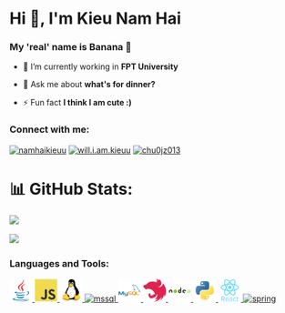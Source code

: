 <h1 align="left">Hi 👋, I'm Kieu Nam Hai</h1>
<h3 align="left">My 'real' name is Banana 🍌</h3>

- 🌱 I’m currently working in **FPT University**

- 💬 Ask me about **what's for dinner?**

- ⚡ Fun fact **I think I am cute :)**

<h3 align="left">Connect with me:</h3>
<p align="left">
<a href="https://fb.com/namhaikieuu" target="blank"><img align="center" src="https://raw.githubusercontent.com/rahuldkjain/github-profile-readme-generator/master/src/images/icons/Social/facebook.svg" alt="namhaikieuu" height="30" width="40" /></a>
<a href="https://instagram.com/will.i.am.kieuu" target="blank"><img align="center" src="https://raw.githubusercontent.com/rahuldkjain/github-profile-readme-generator/master/src/images/icons/Social/instagram.svg" alt="will.i.am.kieuu" height="30" width="40" /></a>
<a href="https://www.leetcode.com/chu0jz013" target="blank"><img align="center" src="https://raw.githubusercontent.com/rahuldkjain/github-profile-readme-generator/master/src/images/icons/Social/leet-code.svg" alt="chu0jz013" height="30" width="40" /></a>
</p>

# 📊 GitHub Stats:
![](https://github-readme-stats.vercel.app/api?username=chu0jz013&theme=dark&hide_border=false&include_all_commits=true&count_private=true)
<!-- ![](https://github-readme-streak-stats.herokuapp.com/?user=chu0jz013&theme=dark&hide_border=false)<br/> -->
![](https://github-readme-stats.vercel.app/api/top-langs/?username=chu0jz013&theme=dark&hide_border=false&include_all_commits=true&count_private=true&layout=compact)


<h3 align="left">Languages and Tools:</h3>
<p align="left"> <a href="https://www.java.com" target="_blank" rel="noreferrer"> <img src="https://raw.githubusercontent.com/devicons/devicon/master/icons/java/java-original.svg" alt="java" width="40" height="40"/> </a> <a href="https://developer.mozilla.org/en-US/docs/Web/JavaScript" target="_blank" rel="noreferrer"> <img src="https://raw.githubusercontent.com/devicons/devicon/master/icons/javascript/javascript-original.svg" alt="javascript" width="40" height="40"/> </a> <a href="https://www.linux.org/" target="_blank" rel="noreferrer"> <img src="https://raw.githubusercontent.com/devicons/devicon/master/icons/linux/linux-original.svg" alt="linux" width="40" height="40"/> </a> <a href="https://www.microsoft.com/en-us/sql-server" target="_blank" rel="noreferrer"> <img src="https://www.svgrepo.com/show/303229/microsoft-sql-server-logo.svg" alt="mssql" width="40" height="40"/> </a> <a href="https://www.mysql.com/" target="_blank" rel="noreferrer"> <img src="https://raw.githubusercontent.com/devicons/devicon/master/icons/mysql/mysql-original-wordmark.svg" alt="mysql" width="40" height="40"/> </a> <a href="https://nestjs.com/" target="_blank" rel="noreferrer"> <img src="https://raw.githubusercontent.com/devicons/devicon/master/icons/nestjs/nestjs-plain.svg" alt="nestjs" width="40" height="40"/> </a> <a href="https://nodejs.org" target="_blank" rel="noreferrer"> <img src="https://raw.githubusercontent.com/devicons/devicon/master/icons/nodejs/nodejs-original-wordmark.svg" alt="nodejs" width="40" height="40"/> </a> <a href="https://www.python.org" target="_blank" rel="noreferrer"> <img src="https://raw.githubusercontent.com/devicons/devicon/master/icons/python/python-original.svg" alt="python" width="40" height="40"/> </a> <a href="https://reactjs.org/" target="_blank" rel="noreferrer"> <img src="https://raw.githubusercontent.com/devicons/devicon/master/icons/react/react-original-wordmark.svg" alt="react" width="40" height="40"/> </a> <a href="https://spring.io/" target="_blank" rel="noreferrer"> <img src="https://www.vectorlogo.zone/logos/springio/springio-icon.svg" alt="spring" width="40" height="40"/> </a> </p>
